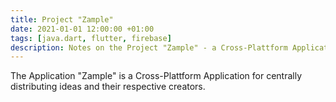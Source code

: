 ```yaml
---
title: Project "Zample"
date: 2021-01-01 12:00:00 +01:00
tags: [java.dart, flutter, firebase]
description: Notes on the Project "Zample" - a Cross-Plattform Application for centrally distributing ideas and their respective creators.
---
```


The Application "Zample" is a Cross-Plattform Application for centrally distributing ideas and their respective creators.